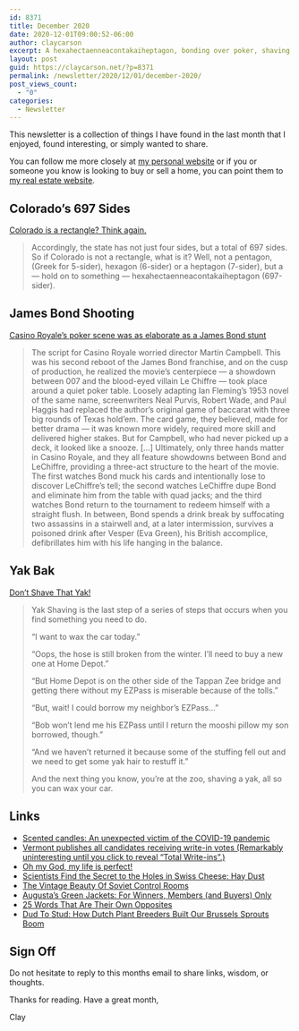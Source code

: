 ```yaml
---
id: 8371
title: December 2020
date: 2020-12-01T09:00:52-06:00
author: claycarson
excerpt: A hexahectaenneacontakaiheptagon, bonding over poker, shaving a yak, broken sniffers, buttons and switches, holes in cheese.
layout: post
guid: https://claycarson.net/?p=8371
permalink: /newsletter/2020/12/01/december-2020/
post_views_count:
  - "0"
categories:
  - Newsletter
---
```

This newsletter is a collection of things I have found in the last month that I enjoyed, found interesting, or simply wanted to share.

You can follow me more closely at [my personal website](http://claycarson.net "Personal Website") or if you or someone you know is looking to buy or sell a home, you can point them to [my real estate website](http://claycarson.com "Business Website ").

## Colorado’s 697 Sides

 [Colorado is a rectangle? Think again.](https://bigthink.com/strange-maps/colorado-is-not-a-rectangle "Colorado is a rectangle? Think again.")

> Accordingly, the state has not just four sides, but a total of 697 sides. So if Colorado is not a rectangle, what is it? Well, not a pentagon, (Greek for 5-sider), hexagon (6-sider) or a heptagon (7-sider), but a — hold on to something — hexahectaenneacontakaiheptagon (697-sider).


## James Bond Shooting

[Casino Royale’s poker scene was as elaborate as a James Bond stunt](https://www.polygon.com/21623336/james-bond-casino-royale-poker-scene-breakdown "Casino Royale’s poker scene was as elaborate as a James Bond stunt")

> The script for Casino Royale worried director Martin Campbell. This was his second reboot of the James Bond franchise, and on the cusp of production, he realized the movie’s centerpiece — a showdown between 007 and the blood-eyed villain Le Chiffre — took place around a quiet poker table. Loosely adapting Ian Fleming’s 1953 novel of the same name, screenwriters Neal Purvis, Robert Wade, and Paul Haggis had replaced the author’s original game of baccarat with three big rounds of Texas hold’em. The card game, they believed, made for better drama — it was known more widely, required more skill and delivered higher stakes. But for Campbell, who had never picked up a deck, it looked like a snooze.
> […]
> Ultimately, only three hands matter in Casino Royale, and they all feature showdowns between Bond and LeChiffre, providing a three-act structure to the heart of the movie. The first watches Bond muck his cards and intentionally lose to discover LeChiffre’s tell; the second watches LeChiffre dupe Bond and eliminate him from the table with quad jacks; and the third watches Bond return to the tournament to redeem himself with a straight flush. In between, Bond spends a drink break by suffocating two assassins in a stairwell and, at a later intermission, survives a poisoned drink after Vesper (Eva Green), his British accomplice, defibrillates him with his life hanging in the balance.
 
## Yak Bak

[Don’t Shave That Yak!](https://seths.blog/2005/03/dont_shave_that/ "Don’t Shave That Yak!")

> Yak Shaving is the last step of a series of steps that occurs when you find something you need to do. 
> 
> “I want to wax the car today.”
> 
> “Oops, the hose is still broken from the winter. I’ll need to buy a new one at Home Depot.”
> 
> “But Home Depot is on the other side of the Tappan Zee bridge and getting there without my EZPass is miserable because of the tolls.”
> 
> “But, wait! I could borrow my neighbor’s EZPass…”
> 
> “Bob won’t lend me his EZPass until I return the mooshi pillow my son borrowed, though.”
> 
> “And we haven’t returned it because some of the stuffing fell out and we need to get some yak hair to restuff it.”
> 
> And the next thing you know, you’re at the zoo, shaving a yak, all so you can wax your car.
 
## Links

- [Scented candles: An unexpected victim of the COVID-19 pandemic](https://twitter.com/kate_ptrv/status/1332398737604431874/photo/ "Scented candles: An unexpected victim of the COVID-19 pandemic")
- [Vermont publishes all candidates receiving write-in votes (Remarkably uninteresting until you click to reveal “Total Write-ins”.)](https://electionresults.vermont.gov/Index.html#/federal)
- [Oh my God, my life is perfect!](https://www.reddit.com/r/funny/comments/jld0lj/oh_my_god_my_life_is_perfect/ "Oh my God, my life is perfect!")
- [Scientists Find the Secret to the Holes in Swiss Cheese: Hay Dust](https://www.nytimes.com/2015/05/29/world/europe/switzerland-scientists-find-the-secret-to-the-holes-in-swiss-cheese-hay-dust.html)
- [The Vintage Beauty Of Soviet Control Rooms](https://designyoutrust.com/2018/01/vintage-beauty-soviet-control-rooms/ "The Vintage Beauty Of Soviet Control Rooms")
- [Augusta’s Green Jackets: For Winners, Members (and Buyers) Only](https://www.nytimes.com/2020/11/12/sports/golf/green-jacket-masters.html?searchResultPosition=1)
- [25 Words That Are Their Own Opposites](https://getpocket.com/explore/item/25-words-that-are-their-own-opposites)
- [Dud To Stud: How Dutch Plant Breeders Built Our Brussels Sprouts Boom](https://www.npr.org/sections/thesalt/2019/10/30/773457637/from-culinary-dud-to-stud-how-dutch-plant-breeders-built-our-brussels-sprouts-bo "Dud To Stud: How Dutch Plant Breeders Built Our Brussels Sprouts Boom")










## Sign Off

Do not hesitate to reply to this months email to share links, wisdom, or thoughts.

Thanks for reading. Have a great month,

Clay